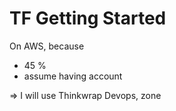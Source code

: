 # TF Getting Started

On AWS, because

* 45 %
* assume having account

=> I will use Thinkwrap Devops, zone

